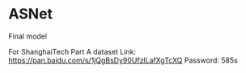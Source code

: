 # ASNet

Final model

For ShanghaiTech Part A dataset
Link: https://pan.baidu.com/s/1jQgBsDy90UfzlLafXgTcXQ Password: 585s
